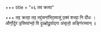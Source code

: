 +++
title = "०६ तव क्रत्वा"

+++
तव॒ क्रत्वा॒ तव॒ तद्दं॒सना॑भिरा॒मासु॑ प॒क्वं शच्या॒ नि दी॑धः ।  
और्णो॒र्दुर॑ उ॒स्रिया॑भ्यो॒ वि दृ॒ळ्होदू॒र्वाद्गा अ॑सृजो॒ अङ्गि॑रस्वान् ॥